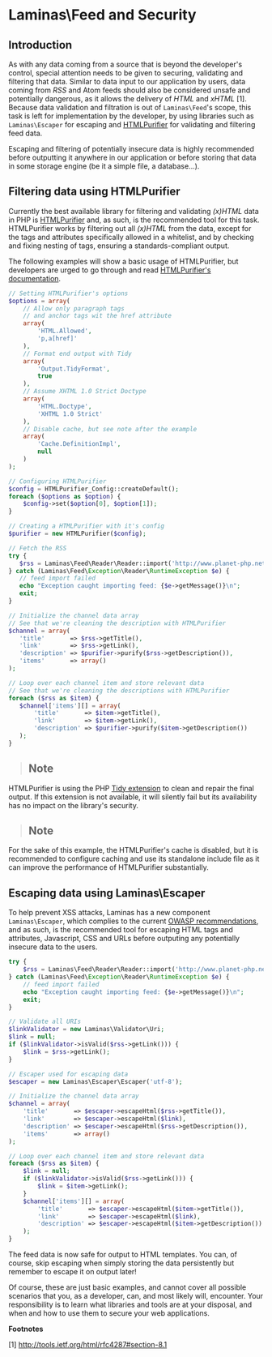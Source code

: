 # Laminas\\Feed and Security

## Introduction

As with any data coming from a source that is beyond the developer's control, special attention
needs to be given to securing, validating and filtering that data. Similar to data input to our
application by users, data coming from *RSS* and Atom feeds should also be considered unsafe and
potentially dangerous, as it allows the delivery of *HTML* and *xHTML* [1]. Because data validation
and filtration is out of `Laminas\Feed`'s scope, this task is left for implementation by the developer,
by using libraries such as `Laminas\Escaper` for escaping and
[HTMLPurifier](http://www.htmlpurifier.org/) for validating and filtering feed data.

Escaping and filtering of potentially insecure data is highly recommended before outputting it
anywhere in our application or before storing that data in some storage engine (be it a simple file,
a database...).

## Filtering data using HTMLPurifier

Currently the best available library for filtering and validating *(x)HTML* data in PHP is
[HTMLPurifier](http://www.htmlpurifier.org/) and, as such, is the recommended tool for this task.
HTMLPurifier works by filtering out all *(x)HTML* from the data, except for the tags and attributes
specifically allowed in a whitelist, and by checking and fixing nesting of tags, ensuring a
standards-compliant output.

The following examples will show a basic usage of HTMLPurifier, but developers are urged to go
through and read [HTMLPurifier's documentation](http://www.htmlpurifier.org/docs).

```php
// Setting HTMLPurifier's options
$options = array(
    // Allow only paragraph tags
    // and anchor tags wit the href attribute
    array(
        'HTML.Allowed',
        'p,a[href]'
    ),
    // Format end output with Tidy
    array(
        'Output.TidyFormat',
        true
    ),
    // Assume XHTML 1.0 Strict Doctype
    array(
        'HTML.Doctype',
        'XHTML 1.0 Strict'
    ),
    // Disable cache, but see note after the example
    array(
        'Cache.DefinitionImpl',
        null
    )
);

// Configuring HTMLPurifier
$config = HTMLPurifier_Config::createDefault();
foreach ($options as $option) {
    $config->set($option[0], $option[1]);
}

// Creating a HTMLPurifier with it's config
$purifier = new HTMLPurifier($config);

// Fetch the RSS
try {
   $rss = Laminas\Feed\Reader\Reader::import('http://www.planet-php.net/rss/');
} catch (Laminas\Feed\Exception\Reader\RuntimeException $e) {
   // feed import failed
   echo "Exception caught importing feed: {$e->getMessage()}\n";
   exit;
}

// Initialize the channel data array
// See that we're cleaning the description with HTMLPurifier
$channel = array(
   'title'       => $rss->getTitle(),
   'link'        => $rss->getLink(),
   'description' => $purifier->purify($rss->getDescription()),
   'items'       => array()
);

// Loop over each channel item and store relevant data
// See that we're cleaning the descriptions with HTMLPurifier
foreach ($rss as $item) {
   $channel['items'][] = array(
       'title'       => $item->getTitle(),
       'link'        => $item->getLink(),
       'description' => $purifier->purify($item->getDescription())
   );
}
```

> ## Note
HTMLPurifier is using the PHP [Tidy extension](http://php.net/tidy) to clean and repair the final
output. If this extension is not available, it will silently fail but its availability has no impact
on the library's security.

> ## Note
For the sake of this example, the HTMLPurifier's cache is disabled, but it is recommended to
configure caching and use its standalone include file as it can improve the performance of
HTMLPurifier substantially.

## Escaping data using Laminas\\Escaper

To help prevent XSS attacks, Laminas has a new component `Laminas\Escaper`, which complies to
the current [OWASP recommendations](https://www.owasp.org/index.php/XSS_Prevention_Cheat_Sheet), and
as such, is the recommended tool for escaping HTML tags and attributes, Javascript, CSS and URLs
before outputing any potentially insecure data to the users.

```php
try {
    $rss = Laminas\Feed\Reader\Reader::import('http://www.planet-php.net/rss/');
} catch (Laminas\Feed\Exception\Reader\RuntimeException $e) {
    // feed import failed
    echo "Exception caught importing feed: {$e->getMessage()}\n";
    exit;
}

// Validate all URIs
$linkValidator = new Laminas\Validator\Uri;
$link = null;
if ($linkValidator->isValid($rss->getLink())) {
    $link = $rss->getLink();
}

// Escaper used for escaping data
$escaper = new Laminas\Escaper\Escaper('utf-8');

// Initialize the channel data array
$channel = array(
    'title'       => $escaper->escapeHtml($rss->getTitle()),
    'link'        => $escaper->escapeHtml($link),
    'description' => $escaper->escapeHtml($rss->getDescription()),
    'items'       => array()
);

// Loop over each channel item and store relevant data
foreach ($rss as $item) {
    $link = null;
    if ($linkValidator->isValid($rss->getLink())) {
        $link = $item->getLink();
    }
    $channel['items'][] = array(
        'title'       => $escaper->escapeHtml($item->getTitle()),
        'link'        => $escaper->escapeHtml($link),
        'description' => $escaper->escapeHtml($item->getDescription())
    );
}
```

The feed data is now safe for output to HTML templates. You can, of course, skip escaping when
simply storing the data persistently but remember to escape it on output later!

Of course, these are just basic examples, and cannot cover all possible scenarios that you, as a
developer, can, and most likely will, encounter. Your responsibility is to learn what libraries and
tools are at your disposal, and when and how to use them to secure your web applications.

**Footnotes**

[1] <http://tools.ietf.org/html/rfc4287#section-8.1>
